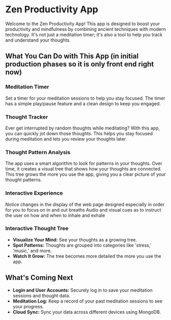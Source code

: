  # Zen Productivity App

Welcome to the Zen Productivity App! This app is designed to boost your productivity and mindfulness by combining ancient techniques with modern technology. It's not just a meditation timer; it's also a tool to help you track and understand your thoughts.

## What You Can Do with This App (in initial production phases so it is only front end right now)

### Meditation Timer
Set a timer for your meditation sessions to help you stay focused. The timer has a simple play/pause feature and a clean design to keep you engaged.

### Thought Tracker
Ever get interrupted by random thoughts while meditating? With this app, you can quickly jot down those thoughts. This helps you stay focused during meditation and lets you review your thoughts later.

### Thought Pattern Analysis
The app uses a smart algorithm to look for patterns in your thoughts. Over time, it creates a visual tree that shows how your thoughts are connected. This tree grows the more you use the app, giving you a clear picture of your thought patterns.

### Interactive Experience
Notice changes in the display of the web page designed especially in order for you to focus on in and out breaths
Audio and visual cues as to instruct the user on how and when to inhale and exhale

### Interactive Thought Tree
- **Visualize Your Mind:** See your thoughts as a growing tree.
- **Spot Patterns:** Thoughts are grouped into categories like 'stress,' 'music,' and more.
- **Watch It Grow:** The tree becomes more detailed the more you use the app.

## What's Coming Next
- **Login and User Accounts:** Securely log in to save your meditation sessions and thought data.
- **Meditation Log:** Keep a record of your past meditation sessions to see your progress.
- **Cloud Sync:** Sync your data across different devices using MongoDB.
 

